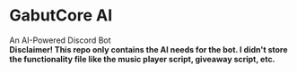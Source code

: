 # GabutCore AI

An AI-Powered Discord Bot<br>
<strong>Disclaimer! This repo only contains the AI needs for the bot. I didn't store the functionality file like the music player script, giveaway script, etc.</strong>
